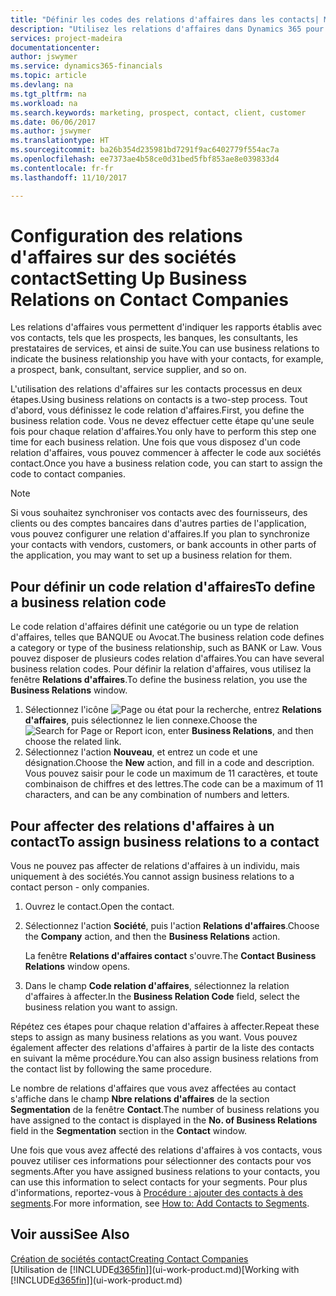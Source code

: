 ```yaml
---
title: "Définir les codes des relations d'affaires dans les contacts| Microsoft Docs"
description: "Utilisez les relations d'affaires dans Dynamics 365 pour vous aider avec le marketing et désigner les rapports établis avec vos prospects, clients, notamment les banques ou les prestataires de services."
services: project-madeira
documentationcenter: 
author: jswymer
ms.service: dynamics365-financials
ms.topic: article
ms.devlang: na
ms.tgt_pltfrm: na
ms.workload: na
ms.search.keywords: marketing, prospect, contact, client, customer
ms.date: 06/06/2017
ms.author: jswymer
ms.translationtype: HT
ms.sourcegitcommit: ba26b354d235981bd7291f9ac6402779f554ac7a
ms.openlocfilehash: ee7373ae4b58ce0d31bed5fbf853ae8e039833d4
ms.contentlocale: fr-fr
ms.lasthandoff: 11/10/2017

---
```

# <a name="setting-up-business-relations-on-contact-companies"></a><span data-ttu-id="f217f-103">Configuration des relations d'affaires sur des sociétés contact</span><span class="sxs-lookup"><span data-stu-id="f217f-103">Setting Up Business Relations on Contact Companies</span></span>
<span data-ttu-id="f217f-104">Les relations d'affaires vous permettent d'indiquer les rapports établis avec vos contacts, tels que les prospects, les banques, les consultants, les prestataires de services, et ainsi de suite.</span><span class="sxs-lookup"><span data-stu-id="f217f-104">You can use business relations to indicate the business relationship you have with your contacts, for example, a prospect, bank, consultant, service supplier, and so on.</span></span>

<span data-ttu-id="f217f-105">L'utilisation des relations d'affaires sur les contacts processus en deux étapes.</span><span class="sxs-lookup"><span data-stu-id="f217f-105">Using business relations on contacts is a two-step process.</span></span> <span data-ttu-id="f217f-106">Tout d'abord, vous définissez le code relation d'affaires.</span><span class="sxs-lookup"><span data-stu-id="f217f-106">First, you define the business relation code.</span></span> <span data-ttu-id="f217f-107">Vous ne devez effectuer cette étape qu'une seule fois pour chaque relation d'affaires.</span><span class="sxs-lookup"><span data-stu-id="f217f-107">You only have to perform this step one time for each business relation.</span></span> <span data-ttu-id="f217f-108">Une fois que vous disposez d'un code relation d'affaires, vous pouvez commencer à affecter le code aux sociétés contact.</span><span class="sxs-lookup"><span data-stu-id="f217f-108">Once you have a business relation code, you can start to assign the code to contact companies.</span></span>

> [!NOTE]  
>   <span data-ttu-id="f217f-109">Si vous souhaitez synchroniser vos contacts avec des fournisseurs, des clients ou des comptes bancaires dans d'autres parties de l'application, vous pouvez configurer une relation d'affaires.</span><span class="sxs-lookup"><span data-stu-id="f217f-109">If you plan to synchronize your contacts with vendors, customers, or bank accounts in other parts of the application, you may want to set up a business relation for them.</span></span>

## <a name="to-define-a-business-relation-code"></a><span data-ttu-id="f217f-110">Pour définir un code relation d'affaires</span><span class="sxs-lookup"><span data-stu-id="f217f-110">To define a business relation code</span></span>
<span data-ttu-id="f217f-111">Le code relation d'affaires définit une catégorie ou un type de relation d'affaires, telles que BANQUE ou Avocat.</span><span class="sxs-lookup"><span data-stu-id="f217f-111">The business relation code defines a category or type of the business relationship, such as BANK or Law.</span></span> <span data-ttu-id="f217f-112">Vous pouvez disposer de plusieurs codes relation d'affaires.</span><span class="sxs-lookup"><span data-stu-id="f217f-112">You can have several business relation codes.</span></span> <span data-ttu-id="f217f-113">Pour définir la relation d'affaires, vous utilisez la fenêtre **Relations d'affaires**.</span><span class="sxs-lookup"><span data-stu-id="f217f-113">To define the business relation, you use the **Business Relations** window.</span></span>

1. <span data-ttu-id="f217f-114">Sélectionnez l'icône ![Page ou état pour la recherche](media/ui-search/search_small.png "Page ou état pour la recherche"), entrez **Relations d'affaires**, puis sélectionnez le lien connexe.</span><span class="sxs-lookup"><span data-stu-id="f217f-114">Choose the ![Search for Page or Report](media/ui-search/search_small.png "Search for Page or Report icon") icon, enter **Business Relations**, and then choose the related link.</span></span>
2. <span data-ttu-id="f217f-115">Sélectionnez l'action **Nouveau**, et entrez un code et une désignation.</span><span class="sxs-lookup"><span data-stu-id="f217f-115">Choose the **New** action, and fill in a code and description.</span></span> <span data-ttu-id="f217f-116">Vous pouvez saisir pour le code un maximum de 11 caractères, et toute combinaison de chiffres et des lettres.</span><span class="sxs-lookup"><span data-stu-id="f217f-116">The code can be a maximum of 11 characters, and can be any combination of numbers and letters.</span></span>

## <a name="AssignBusRelContact"></a> <span data-ttu-id="f217f-117">Pour affecter des relations d'affaires à un contact</span><span class="sxs-lookup"><span data-stu-id="f217f-117">To assign business relations to a contact</span></span>
<span data-ttu-id="f217f-118">Vous ne pouvez pas affecter de relations d'affaires à un individu, mais uniquement à des sociétés.</span><span class="sxs-lookup"><span data-stu-id="f217f-118">You cannot assign business relations to a contact person - only companies.</span></span>

1. <span data-ttu-id="f217f-119">Ouvrez le contact.</span><span class="sxs-lookup"><span data-stu-id="f217f-119">Open the contact.</span></span>
2. <span data-ttu-id="f217f-120">Sélectionnez l'action **Société**, puis l'action **Relations d'affaires**.</span><span class="sxs-lookup"><span data-stu-id="f217f-120">Choose the **Company** action, and then the **Business Relations** action.</span></span>

    <span data-ttu-id="f217f-121">La fenêtre **Relations d'affaires contact** s'ouvre.</span><span class="sxs-lookup"><span data-stu-id="f217f-121">The **Contact Business Relations** window opens.</span></span>
3. <span data-ttu-id="f217f-122">Dans le champ **Code relation d'affaires**, sélectionnez la relation d'affaires à affecter.</span><span class="sxs-lookup"><span data-stu-id="f217f-122">In the **Business Relation Code** field, select the business relation you want to assign.</span></span>

<span data-ttu-id="f217f-123">Répétez ces étapes pour chaque relation d'affaires à affecter.</span><span class="sxs-lookup"><span data-stu-id="f217f-123">Repeat these steps to assign as many business relations as you want.</span></span> <span data-ttu-id="f217f-124">Vous pouvez également affecter des relations d'affaires à partir de la liste des contacts en suivant la même procédure.</span><span class="sxs-lookup"><span data-stu-id="f217f-124">You can also assign business relations from the contact list by following the same procedure.</span></span>

<span data-ttu-id="f217f-125">Le nombre de relations d'affaires que vous avez affectées au contact s'affiche dans le champ **Nbre relations d'affaires** de la section **Segmentation** de la fenêtre **Contact**.</span><span class="sxs-lookup"><span data-stu-id="f217f-125">The number of business relations you have assigned to the contact is displayed in the **No. of Business Relations** field in the **Segmentation** section in the **Contact** window.</span></span>

<span data-ttu-id="f217f-126">Une fois que vous avez affecté des relations d'affaires à vos contacts, vous pouvez utiliser ces informations pour sélectionner des contacts pour vos segments.</span><span class="sxs-lookup"><span data-stu-id="f217f-126">After you have assigned business relations to your contacts, you can use this information to select contacts for your segments.</span></span> <span data-ttu-id="f217f-127">Pour plus d'informations, reportez-vous à [Procédure : ajouter des contacts à des segments](marketing-add-contact-segment.md).</span><span class="sxs-lookup"><span data-stu-id="f217f-127">For more information, see [How to: Add Contacts to Segments](marketing-add-contact-segment.md).</span></span>

## <a name="see-also"></a><span data-ttu-id="f217f-128">Voir aussi</span><span class="sxs-lookup"><span data-stu-id="f217f-128">See Also</span></span>
[<span data-ttu-id="f217f-129">Création de sociétés contact</span><span class="sxs-lookup"><span data-stu-id="f217f-129">Creating Contact Companies</span></span>](marketing-create-contact-companies.md)  
<span data-ttu-id="f217f-130">[Utilisation de [!INCLUDE[d365fin](includes/d365fin_md.md)]](ui-work-product.md)</span><span class="sxs-lookup"><span data-stu-id="f217f-130">[Working with [!INCLUDE[d365fin](includes/d365fin_md.md)]](ui-work-product.md)</span></span>

